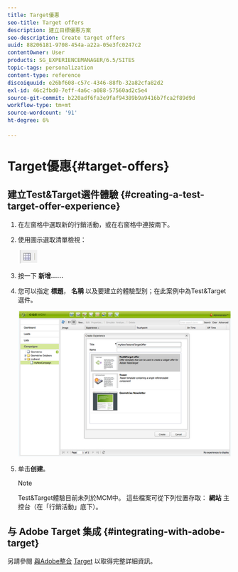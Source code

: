 ```yaml
---
title: Target優惠
seo-title: Target offers
description: 建立目標優惠方案
seo-description: Create target offers
uuid: 88206181-9708-454a-a22a-05e3fc0247c2
contentOwner: User
products: SG_EXPERIENCEMANAGER/6.5/SITES
topic-tags: personalization
content-type: reference
discoiquuid: e26bf608-c57c-4346-88fb-32a82cfa82d2
exl-id: 46c2fbd0-7eff-4a6c-a088-57560ad2c5e4
source-git-commit: b220adf6fa3e9faf94389b9a9416b7fca2f89d9d
workflow-type: tm+mt
source-wordcount: '91'
ht-degree: 6%

---
```


# Target優惠{#target-offers}

## 建立Test&amp;Target選件體驗 {#creating-a-test-target-offer-experience}

1. 在左窗格中選取新的行銷活動，或在右窗格中連按兩下。
1. 使用圖示選取清單檢視：

   ![](do-not-localize/chlimage_1-11.png)

1. 按一下 **新增……**
1. 您可以指定 **標題**， **名稱** 以及要建立的體驗型別；在此案例中為Test&amp;Target選件。

   ![chlimage_1-139](assets/chlimage_1-139.png)

1. 单击&#x200B;**创建**。

   >[!NOTE]
   >
   >Test&amp;Target體驗目前未列於MCM中。 這些檔案可從下列位置存取： **網站** 主控台（在「行銷活動」底下）。

## 与 Adobe Target 集成 {#integrating-with-adobe-target}

另請參閱 [與Adobe整合](/help/sites-administering/target.md) [Target](/help/sites-administering/target.md) 以取得完整詳細資訊。
